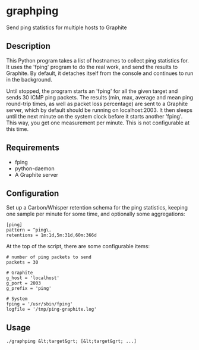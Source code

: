 graphping
=========

Send ping statistics for multiple hosts to Graphite

Description
-----------

This Python program takes a list of hostnames to collect ping statistics for.
It uses the 'fping' program to do the real work, and send the results to
Graphite. By default, it detaches itself from the console and continues to run
in the background.

Until stopped, the program starts an 'fping' for all the given target and sends
30 ICMP ping packets. The results (min, max, average and mean ping round-trip
times, as well as packet loss percentage) are sent to a Graphite server, which
by default should be running on localhost:2003. It then sleeps until the next
minute on the system clock before it starts another 'fping'. This way, you get
one measurement per minute. This is not configurable at this time.

Requirements
------------

* fping
* python-daemon
* A Graphite server

Configuration
-------------

Set up a Carbon/Whisper retention schema for the ping statistics, keeping one
sample per minute for some time, and optionally some aggregations:

```
[ping]
pattern = ^ping\.
retentions = 1m:1d,5m:31d,60m:366d
```

At the top of the script, there are some configurable items:

```
# number of ping packets to send
packets = 30

# Graphite
g_host = 'localhost'
g_port = 2003
g_prefix = 'ping'

# System
fping = '/usr/sbin/fping'
logfile = '/tmp/ping-graphite.log'
```

Usage
-----

`./graphping &lt;target&grt; [&lt;target&grt; ...]`

